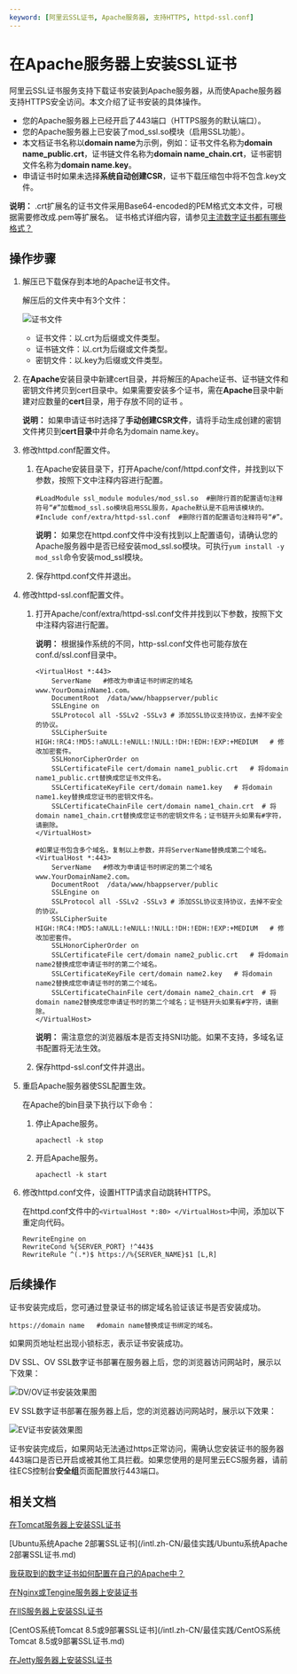 ```yaml
---
keyword: [阿里云SSL证书, Apache服务器, 支持HTTPS, httpd-ssl.conf]
---
```


# 在Apache服务器上安装SSL证书

阿里云SSL证书服务支持下载证书安装到Apache服务器，从而使Apache服务器支持HTTPS安全访问。本文介绍了证书安装的具体操作。

-   您的Apache服务器上已经开启了443端口（HTTPS服务的默认端口）。
-   您的Apache服务器上已安装了mod\_ssl.so模块（启用SSL功能）。
-   本文档证书名称以**domain name**为示例，例如：证书文件名称为**domain name\_public.crt**，证书链文件名称为**domain name\_chain.crt**，证书密钥文件名称为**domain name.key**。
-   申请证书时如果未选择**系统自动创建CSR**，证书下载压缩包中将不包含.key文件。

**说明：** .crt扩展名的证书文件采用Base64-encoded的PEM格式文本文件，可根据需要修改成.pem等扩展名。 证书格式详细内容，请参见[主流数字证书都有哪些格式？](/intl.zh-CN/产品简介/常见问题/主流数字证书都有哪些格式？.md)

## 操作步骤

1.  解压已下载保存到本地的Apache证书文件。

    解压后的文件夹中有3个文件：

    ![证书文件](https://static-aliyun-doc.oss-cn-hangzhou.aliyuncs.com/assets/img/zh-CN/1154972951/p33689.png)

    -   证书文件：以.crt为后缀或文件类型。
    -   证书链文件：以.crt为后缀或文件类型。
    -   密钥文件：以.key为后缀或文件类型。
2.  在**Apache**安装目录中新建cert目录，并将解压的Apache证书、证书链文件和密钥文件拷贝到cert目录中。如果需要安装多个证书，需在**Apache**目录中新建对应数量的**cert**目录，用于存放不同的证书 。

    **说明：** 如果申请证书时选择了**手动创建CSR文件**，请将手动生成创建的密钥文件拷贝到**cert目录**中并命名为domain name.key。

3.  修改httpd.conf配置文件。

    1.  在Apache安装目录下，打开Apache/conf/httpd.conf文件，并找到以下参数，按照下文中注释内容进行配置。

        ```
        #LoadModule ssl_module modules/mod_ssl.so  #删除行首的配置语句注释符号“#”加载mod_ssl.so模块启用SSL服务，Apache默认是不启用该模块的。
        #Include conf/extra/httpd-ssl.conf  #删除行首的配置语句注释符号“#”。                 
        ```

        **说明：** 如果您在httpd.conf文件中没有找到以上配置语句，请确认您的Apache服务器中是否已经安装mod\_ssl.so模块。可执行`yum install -y mod_ssl`命令安装mod\_ssl模块。

    2.  保存httpd.conf文件并退出。

4.  修改httpd-ssl.conf配置文件。

    1.  打开Apache/conf/extra/httpd-ssl.conf文件并找到以下参数，按照下文中注释内容进行配置。

        **说明：** 根据操作系统的不同，http-ssl.conf文件也可能存放在conf.d/ssl.conf目录中。

        ```
        <VirtualHost *:443>     
            ServerName   #修改为申请证书时绑定的域名www.YourDomainName1.com。                    
            DocumentRoot  /data/www/hbappserver/public          
            SSLEngine on   
            SSLProtocol all -SSLv2 -SSLv3 # 添加SSL协议支持协议，去掉不安全的协议。
            SSLCipherSuite HIGH:!RC4:!MD5:!aNULL:!eNULL:!NULL:!DH:!EDH:!EXP:+MEDIUM   # 修改加密套件。
            SSLHonorCipherOrder on
            SSLCertificateFile cert/domain name1_public.crt   # 将domain name1_public.crt替换成您证书文件名。
            SSLCertificateKeyFile cert/domain name1.key   # 将domain name1.key替换成您证书的密钥文件名。
            SSLCertificateChainFile cert/domain name1_chain.crt  # 将domain name1_chain.crt替换成您证书的密钥文件名；证书链开头如果有#字符，请删除。
        </VirtualHost>
        
        #如果证书包含多个域名，复制以上参数，并将ServerName替换成第二个域名。 
        <VirtualHost *:443>     
            ServerName   #修改为申请证书时绑定的第二个域名www.YourDomainName2.com。                    
            DocumentRoot  /data/www/hbappserver/public          
            SSLEngine on   
            SSLProtocol all -SSLv2 -SSLv3 # 添加SSL协议支持协议，去掉不安全的协议。
            SSLCipherSuite HIGH:!RC4:!MD5:!aNULL:!eNULL:!NULL:!DH:!EDH:!EXP:+MEDIUM   # 修改加密套件。
            SSLHonorCipherOrder on
            SSLCertificateFile cert/domain name2_public.crt   # 将domain name2替换成您申请证书时的第二个域名。
            SSLCertificateKeyFile cert/domain name2.key   # 将domain name2替换成您申请证书时的第二个域名。
            SSLCertificateChainFile cert/domain name2_chain.crt  # 将domain name2替换成您申请证书时的第二个域名；证书链开头如果有#字符，请删除。
        </VirtualHost>
        ```

        **说明：** 需注意您的浏览器版本是否支持SNI功能。如果不支持，多域名证书配置将无法生效。

    2.  保存httpd-ssl.conf文件并退出。

5.  重启Apache服务器使SSL配置生效。

    在Apache的bin目录下执行以下命令：

    1.  停止Apache服务。

        ```
        apachectl -k stop
        ```

    2.  开启Apache服务。

        ```
        apachectl -k start
        ```

6.  修改httpd.conf文件，设置HTTP请求自动跳转HTTPS。

    在httpd.conf文件中的`<VirtualHost *:80> </VirtualHost>`中间，添加以下重定向代码。

    ```
    RewriteEngine on
    RewriteCond %{SERVER_PORT} !^443$
    RewriteRule ^(.*)$ https://%{SERVER_NAME}$1 [L,R]
    ```


## 后续操作

证书安装完成后，您可通过登录证书的绑定域名验证该证书是否安装成功。

```
https://domain name   #domain name替换成证书绑定的域名。
```

如果网页地址栏出现小锁标志，表示证书安装成功。

DV SSL、OV SSL数字证书部署在服务器上后，您的浏览器访问网站时，展示以下效果：

![DV/OV证书安装效果图](https://static-aliyun-doc.oss-cn-hangzhou.aliyuncs.com/assets/img/zh-CN/9328588951/p108043.png)

EV SSL数字证书部署在服务器上后，您的浏览器访问网站时，展示以下效果：

![EV证书安装效果图](https://static-aliyun-doc.oss-cn-hangzhou.aliyuncs.com/assets/img/zh-CN/9328588951/p108044.png)

证书安装完成后，如果网站无法通过https正常访问，需确认您安装证书的服务器443端口是否已开启或被其他工具拦截。如果您使用的是阿里云ECS服务器，请前往ECS控制台**安全组**页面配置放行443端口。

## 相关文档

[在Tomcat服务器上安装SSL证书](/intl.zh-CN/证书下载和安装/Tomcat服务器安装SSL证书/安装PFX格式证书.md)

[Ubuntu系统Apache 2部署SSL证书](/intl.zh-CN/最佳实践/Ubuntu系统Apache 2部署SSL证书.md)

[我获取到的数字证书如何配置在自己的Apache中？]()

[在Nginx或Tengine服务器上安装证书](/intl.zh-CN/证书下载和安装/在Nginx或Tengine服务器上安装证书.md)

[在IIS服务器上安装SSL证书](/intl.zh-CN/证书下载和安装/在IIS服务器上安装SSL证书.md)

[CentOS系统Tomcat 8.5或9部署SSL证书](/intl.zh-CN/最佳实践/CentOS系统Tomcat 8.5或9部署SSL证书.md)

[在Jetty服务器上安装SSL证书](/intl.zh-CN/证书下载和安装/在Jetty服务器上安装SSL证书.md)

